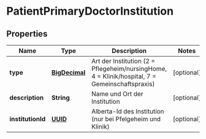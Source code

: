 # PatientPrimaryDoctorInstitution

## Properties
Name | Type | Description | Notes
------------ | ------------- | ------------- | -------------
**type** | [**BigDecimal**](BigDecimal.md) | Art der Institution (2 &#x3D; Pflegeheim/nursingHome, 4 &#x3D; Klinik/hospital, 7 &#x3D; Gemeinschaftspraxis) |  [optional]
**description** | **String** | Name und Ort der Institution |  [optional]
**institutionId** | [**UUID**](UUID.md) | Alberta-Id des Institution (nur bei Pfelgeheim und Klinik) |  [optional]
